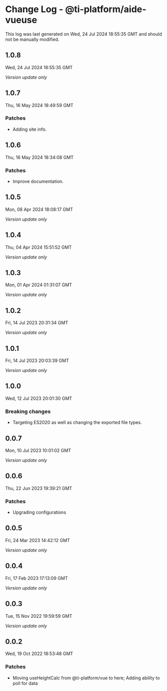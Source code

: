 # Change Log - @ti-platform/aide-vueuse

This log was last generated on Wed, 24 Jul 2024 18:55:35 GMT and should not be manually modified.

## 1.0.8
Wed, 24 Jul 2024 18:55:35 GMT

_Version update only_

## 1.0.7
Thu, 16 May 2024 18:49:59 GMT

### Patches

- Adding site info.

## 1.0.6
Thu, 16 May 2024 18:34:08 GMT

### Patches

- Improve documentation.

## 1.0.5
Mon, 08 Apr 2024 18:08:17 GMT

_Version update only_

## 1.0.4
Thu, 04 Apr 2024 15:51:52 GMT

_Version update only_

## 1.0.3
Mon, 01 Apr 2024 01:31:07 GMT

_Version update only_

## 1.0.2
Fri, 14 Jul 2023 20:31:34 GMT

_Version update only_

## 1.0.1
Fri, 14 Jul 2023 20:03:39 GMT

_Version update only_

## 1.0.0
Wed, 12 Jul 2023 20:01:30 GMT

### Breaking changes

- Targeting ES2020 as well as changing the exported file types.

## 0.0.7
Mon, 10 Jul 2023 10:01:02 GMT

_Version update only_

## 0.0.6
Thu, 22 Jun 2023 19:39:21 GMT

### Patches

- Upgrading configurations

## 0.0.5
Fri, 24 Mar 2023 14:42:12 GMT

_Version update only_

## 0.0.4
Fri, 17 Feb 2023 17:13:09 GMT

_Version update only_

## 0.0.3
Tue, 15 Nov 2022 19:59:59 GMT

_Version update only_

## 0.0.2
Wed, 19 Oct 2022 18:53:48 GMT

### Patches

- Moving useHeightCalc from @ti-platform/vue to here; Adding ability to poll for data

